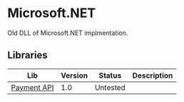 # Microsoft.NET

Old DLL of Microsoft.NET implmentation.

## Libraries

| Lib                         | Version | Status   | Description |
| --------------------------- | ------- | -------- | ----------- |
| [Payment API](Billmate.dll) | 1.0     | Untested |             |

